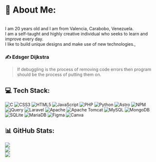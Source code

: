 # 💫 About Me:
<br>    I am 20 years old and I am from Valencia, Carabobo, Venezuela.<br>    I am a self-taught and highly creative individual who seeks to learn and improve every day.<br>    I like to build unique designs and make use of new technologies.,<br>

### ✍️ Edsger Dijkstra
>If debuggling is the process of removing code errors then program should be the process of putting them on.
<!--
>Si debuggear es el proceso de remover errores de código entonces programar debe ser el proceso de ponerlos .<br> 
>>Edsger Dijkstra
-->
<!--
## 🌐 Socials:
[![Instagram](https://img.shields.io/badge/Instagram-%23E4405F.svg?logo=Instagram&logoColor=white)](https://instagram.com/jeremmygonzalez) 
-->
## 💻 Tech Stack:
![C](https://img.shields.io/badge/c-%2300599C.svg?style=for-the-badge&logo=c&logoColor=white) ![CSS3](https://img.shields.io/badge/css3-%231572B6.svg?style=for-the-badge&logo=css3&logoColor=white) ![HTML5](https://img.shields.io/badge/html5-%23E34F26.svg?style=for-the-badge&logo=html5&logoColor=white) ![JavaScript](https://img.shields.io/badge/javascript-%23323330.svg?style=for-the-badge&logo=javascript&logoColor=%23F7DF1E) ![PHP](https://img.shields.io/badge/php-%23777BB4.svg?style=for-the-badge&logo=php&logoColor=white) ![Python](https://img.shields.io/badge/python-3670A0?style=for-the-badge&logo=python&logoColor=ffdd54) ![Astro](https://img.shields.io/badge/astro-%232C2052.svg?style=for-the-badge&logo=astro&logoColor=white) ![NPM](https://img.shields.io/badge/NPM-%23CB3837.svg?style=for-the-badge&logo=npm&logoColor=white) ![jQuery](https://img.shields.io/badge/jquery-%230769AD.svg?style=for-the-badge&logo=jquery&logoColor=white) ![Laravel](https://img.shields.io/badge/laravel-%23FF2D20.svg?style=for-the-badge&logo=laravel&logoColor=white) ![Apache](https://img.shields.io/badge/apache-%23D42029.svg?style=for-the-badge&logo=apache&logoColor=white) ![Apache Tomcat](https://img.shields.io/badge/apache%20tomcat-%23F8DC75.svg?style=for-the-badge&logo=apache-tomcat&logoColor=black) ![MySQL](https://img.shields.io/badge/mysql-4479A1.svg?style=for-the-badge&logo=mysql&logoColor=white) ![MongoDB](https://img.shields.io/badge/MongoDB-%234ea94b.svg?style=for-the-badge&logo=mongodb&logoColor=white) ![SQLite](https://img.shields.io/badge/sqlite-%2307405e.svg?style=for-the-badge&logo=sqlite&logoColor=white) ![MariaDB](https://img.shields.io/badge/MariaDB-003545?style=for-the-badge&logo=mariadb&logoColor=white) ![Figma](https://img.shields.io/badge/figma-%23F24E1E.svg?style=for-the-badge&logo=figma&logoColor=white) ![Canva](https://img.shields.io/badge/Canva-%2300C4CC.svg?style=for-the-badge&logo=Canva&logoColor=white)
## 📊 GitHub Stats:
![](https://github-readme-stats.vercel.app/api?username=hechemama&theme=prussian&hide_border=false&include_all_commits=false&count_private=false)<br/>
![](https://github-readme-streak-stats.herokuapp.com/?user=hechemama&theme=prussian&hide_border=false)<br/>
![](https://github-readme-stats.vercel.app/api/top-langs/?username=hechemama&theme=prussian&hide_border=false&include_all_commits=false&count_private=false&layout=compact)


<!--

## 🏆 GitHub Trophies
![](https://github-profile-trophy.vercel.app/?username=hechemama&theme=prussian&no-frame=false&no-bg=false&margin-w=4)

### 🔝 Top Contributed Repo
![](https://github-contributor-stats.vercel.app/api?username=hechemama&limit=5&theme=prussian&combine_all_yearly_contributions=true)

---
[![](https://visitcount.itsvg.in/api?id=hechemama&icon=1&color=12)](https://visitcount.itsvg.in)

-->
